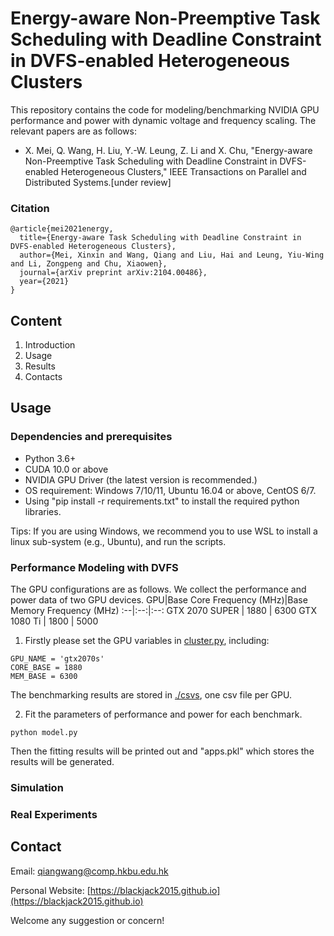 # Energy-aware Non-Preemptive Task Scheduling with Deadline Constraint in DVFS-enabled Heterogeneous Clusters

This repository contains the code for modeling/benchmarking NVIDIA GPU performance and power with dynamic voltage and frequency scaling. The relevant papers are as follows:
+ X. Mei, Q. Wang, H. Liu, Y.-W. Leung, Z. Li and X. Chu, "Energy-aware Non-Preemptive Task Scheduling with Deadline Constraint in DVFS-enabled Heterogeneous Clusters," IEEE Transactions on Parallel and Distributed Systems.[under review]

### Citation
```
@article{mei2021energy,
  title={Energy-aware Task Scheduling with Deadline Constraint in DVFS-enabled Heterogeneous Clusters},
  author={Mei, Xinxin and Wang, Qiang and Liu, Hai and Leung, Yiu-Wing and Li, Zongpeng and Chu, Xiaowen},
  journal={arXiv preprint arXiv:2104.00486},
  year={2021}
}
```

## Content
1. Introduction
2. Usage
3. Results
4. Contacts

## Usage
### Dependencies and prerequisites
+ Python 3.6+
+ CUDA 10.0 or above
+ NVIDIA GPU Driver (the latest version is recommended.)
+ OS requirement: Windows 7/10/11, Ubuntu 16.04 or above, CentOS 6/7.
+ Using "pip install -r requirements.txt" to install the required python libraries.

Tips: If you are using Windows, we recommend you to use WSL to install a linux sub-system (e.g., Ubuntu), and run the scripts. 

### Performance Modeling with DVFS

The GPU configurations are as follows. We collect the performance and power data of two GPU devices. 
GPU|Base Core Frequency (MHz)|Base Memory Frequency (MHz)
:--|:--:|:--:
GTX 2070 SUPER | 1880 | 6300 
GTX 1080 Ti | 1800 | 5000

1. Firstly please set the GPU variables in [cluster.py](https://github.com/HKBU-HPML/GPU-DVFS-Job-Schedule/blob/master/cluster.py), including:
```
GPU_NAME = 'gtx2070s'
CORE_BASE = 1880
MEM_BASE = 6300
```
The benchmarking results are stored in [./csvs](https://github.com/HKBU-HPML/GPU-DVFS-Job-Schedule/tree/master/csvs), one csv file per GPU. 

2. Fit the parameters of performance and power for each benchmark.
```
python model.py
```
Then the fitting results will be printed out and "apps.pkl" which stores the results will be generated.

### Simulation


### Real Experiments

## Contact
Email: [qiangwang@comp.hkbu.edu.hk](mainto:qiangwang@comp.hkbu.edu.hk)

Personal Website: [https://blackjack2015.github.io](https://blackjack2015.github.io)

Welcome any suggestion or concern!
